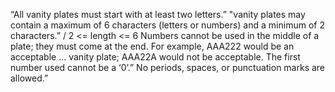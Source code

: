 “All vanity plates must start with at least two letters.”
"vanity plates may contain a maximum of 6 characters (letters or numbers) and a minimum of 2 characters.” / 2 <= length <= 6
 Numbers cannot be used in the middle of a plate; they must come at the end. For example, AAA222 would be an acceptable … vanity plate; AAA22A would not be acceptable. The first number used cannot be a ‘0’.” 
 No periods, spaces, or punctuation marks are allowed.”